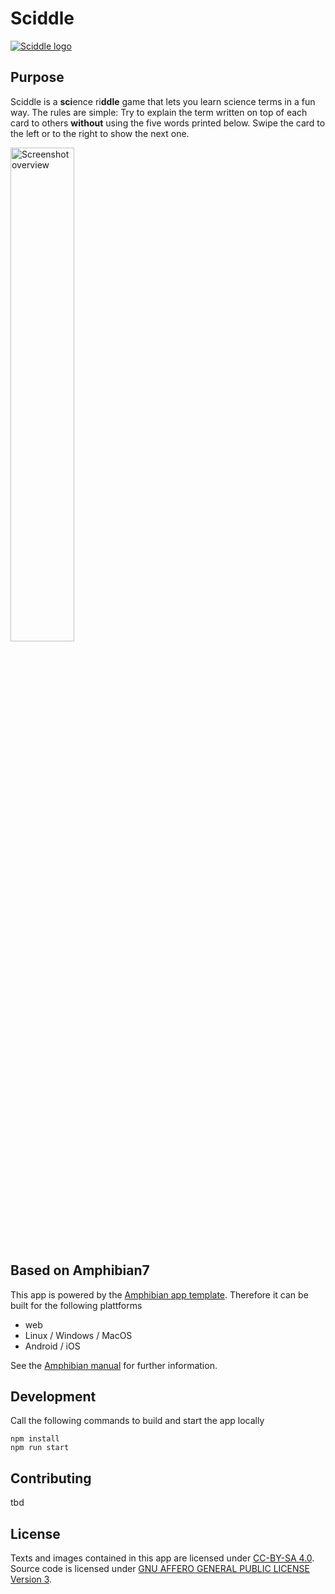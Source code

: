 # Sciddle

[![Sciddle logo](https://github.com/sciddle/sciddle-ng/blob/master/src/assets/logos/logo-144x144.png)](https://github.com/sciddle/sciddle-ng/blob/master/src/assets/logos/logo-144x144.png)

## Purpose

Sciddle is a **sci**ence ri**ddle** game that lets you learn science terms in a fun way.
The rules are simple: Try to explain the term written on top of each card to others __without__ using the five words printed below. Swipe the card to the left or to the right to show the next one.

<img src="https://github.com/sciddle/sciddle-ng/blob/master/doc/screenshots/00-sample.png" alt="Screenshot overview" height=45% width=45% />

## Based on Amphibian7

This app is powered by the [Amphibian app template](https://github.com/florianschwanz/amphibian7).
Therefore it can be built for the following plattforms

* web
* Linux / Windows / MacOS
* Android / iOS

See the [Amphibian manual](https://github.com/florianschwanz/amphibian7/blob/master/README.md) for further information.

## Development

Call the following commands to build and start the app locally
```
npm install
npm run start
```

## Contributing

tbd

## License

Texts and images contained in this app are licensed under [CC-BY-SA 4.0](LICENSE-CC-BY-4.0.md).
Source code is licensed under [GNU AFFERO GENERAL PUBLIC LICENSE Version 3](LICENSE-CC-BY-4.0.md).